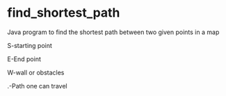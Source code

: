 # find_shortest_path
Java program to find the shortest path between two given points in a map

S-starting point

E-End point

W-wall or obstacles

.-Path one can travel
